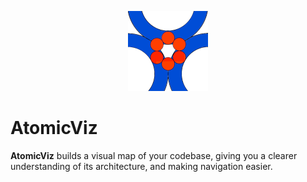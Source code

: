 <p align="center">
  <img src="media/logo_128.png" alt="AtomicViz logo" />
</p>

# AtomicViz

**AtomicViz** builds a visual map of your codebase, giving you a clearer understanding of its architecture, and making navigation easier.

